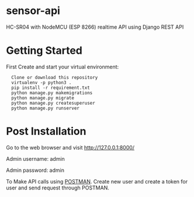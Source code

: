 # sensor-api
HC-SR04 with NodeMCU (ESP 8266) realtime API using Django REST API



# Getting Started

First Create and start your virtual environment:
```
  Clone or download this repository
  virtualenv -p python3 .
  pip install -r requirement.txt
  python manage.py makemigrations
  python manage.py migrate
  python manage.py createsuperuser
  python manage.py runserver
```

# Post Installation
Go to the web browser and visit http://127.0.0.1:8000/

Admin username: admin

Admin password: admin

To Make API calls using [POSTMAN](https://www.postman.com/). Create new user and create a token for user and send request through POSTMAN.


